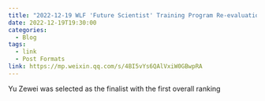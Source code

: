 ```yaml
---
title: "2022-12-19 WLF 'Future Scientist' Training Program Re-evaluation List Announced"
date: 2022-12-19T19:30:00
categories:
  - Blog
tags:
  - link
  - Post Formats
link: https://mp.weixin.qq.com/s/4BI5vYs6QAlVxiW0GBwpRA
---
```

Yu Zewei was selected as the finalist with the first overall ranking
